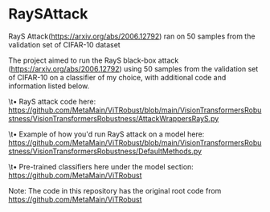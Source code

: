 # RaySAttack
RayS Attack(https://arxiv.org/abs/2006.12792) ran on 50 samples from the validation set of CIFAR-10 dataset

The project aimed to run the RayS black-box attack (https://arxiv.org/abs/2006.12792) using 50 samples from the validation set of CIFAR-10 on a classifier of my choice, with additional code and information listed below. 

\t• RayS attack code here: https://github.com/MetaMain/ViTRobust/blob/main/VisionTransformersRobustness/VisionTransformersRobustness/AttackWrappersRayS.py 

\t• Example of how you'd run RayS attack on a model here: https://github.com/MetaMain/ViTRobust/blob/main/VisionTransformersRobustness/VisionTransformersRobustness/DefaultMethods.py 

\t• Pre-trained classifiers here under the model section: https://github.com/MetaMain/ViTRobust 

Note: The code in this repository has the original root code from https://github.com/MetaMain/ViTRobust
